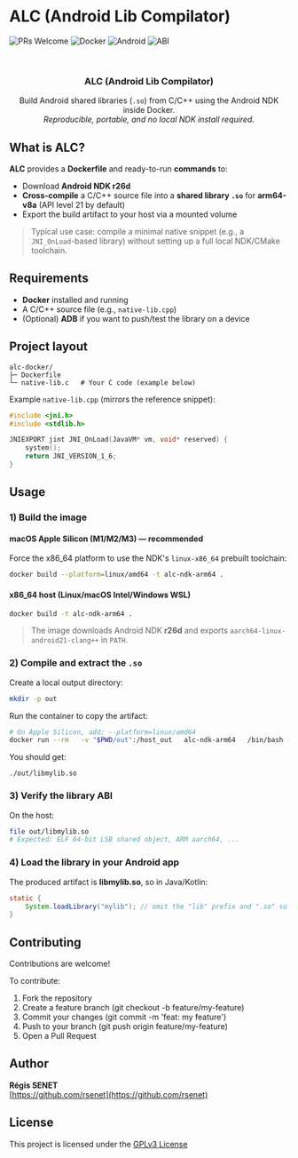 # ALC (Android Lib Compilator)

![PRs Welcome](https://img.shields.io/badge/PRs-welcome-brightgreen.svg?style=flat-square)
![Docker](https://img.shields.io/badge/Docker-ready-2496ED?style=for-the-badge&logo=docker&logoColor=white)
![Android](https://img.shields.io/badge/Android_NDK-r26d-3DDC84?style=for-the-badge&logo=android&logoColor=white)
![ABI](https://img.shields.io/badge/Target_ABI-arm64--v8a-000000?style=for-the-badge)

<br />
<div align="center">
  <h3 align="center">ALC (Android Lib Compilator)</h3>

  <p align="center">
    Build Android shared libraries (<code>.so</code>) from C/C++ using the Android NDK inside Docker.
    <br />
    <em>Reproducible, portable, and no local NDK install required.</em>
  </p>
</div>


## What is ALC?

**ALC** provides a **Dockerfile** and ready-to-run **commands** to:

- Download **Android NDK r26d**
- **Cross-compile** a C/C++ source file into a **shared library `.so`** for **arm64-v8a** (API level 21 by default)
- Export the build artifact to your host via a mounted volume

> Typical use case: compile a minimal native snippet (e.g., a `JNI_OnLoad`-based library) without setting up a full local NDK/CMake toolchain.


## Requirements

- **Docker** installed and running
- A C/C++ source file (e.g., `native-lib.cpp`)
- (Optional) **ADB** if you want to push/test the library on a device


## Project layout

```
alc-docker/
├─ Dockerfile
└─ native-lib.c   # Your C code (example below)
```

Example `native-lib.cpp` (mirrors the reference snippet):

```c
#include <jni.h>
#include <stdlib.h>

JNIEXPORT jint JNI_OnLoad(JavaVM* vm, void* reserved) {
    system();
    return JNI_VERSION_1_6;
}
```


## Usage

### 1) Build the image

#### macOS Apple Silicon (M1/M2/M3) — recommended

Force the x86_64 platform to use the NDK's `linux-x86_64` prebuilt toolchain:

```bash
docker build --platform=linux/amd64 -t alc-ndk-arm64 .
```

#### x86_64 host (Linux/macOS Intel/Windows WSL)

```bash
docker build -t alc-ndk-arm64 .
```

> The image downloads Android NDK **r26d** and exports `aarch64-linux-android21-clang++` in `PATH`.

### 2) Compile and extract the `.so`

Create a local output directory:

```bash
mkdir -p out
```

Run the container to copy the artifact:

```bash
# On Apple Silicon, add: --platform=linux/amd64
docker run --rm   -v "$PWD/out":/host_out   alc-ndk-arm64   /bin/bash -lc 'cp /out/libmylib.so /host_out/'
```

You should get:
```
./out/libmylib.so
```

### 3) Verify the library ABI

On the host:

```bash
file out/libmylib.so
# Expected: ELF 64-bit LSB shared object, ARM aarch64, ...
```

### 4) Load the library in your Android app

The produced artifact is **libmylib.so**, so in Java/Kotlin:

```java
static {
    System.loadLibrary("mylib"); // omit the "lib" prefix and ".so" suffix
}
```


## Contributing

Contributions are welcome!

To contribute:

1. Fork the repository
2. Create a feature branch (git checkout -b feature/my-feature)
3. Commit your changes (git commit -m 'feat: my feature')
4. Push to your branch (git push origin feature/my-feature)
5. Open a Pull Request



## Author

**Régis SENET**  
[https://github.com/rsenet](https://github.com/rsenet)



## License

This project is licensed under the [GPLv3 License](https://www.gnu.org/licenses/quick-guide-gplv3.en.html)
